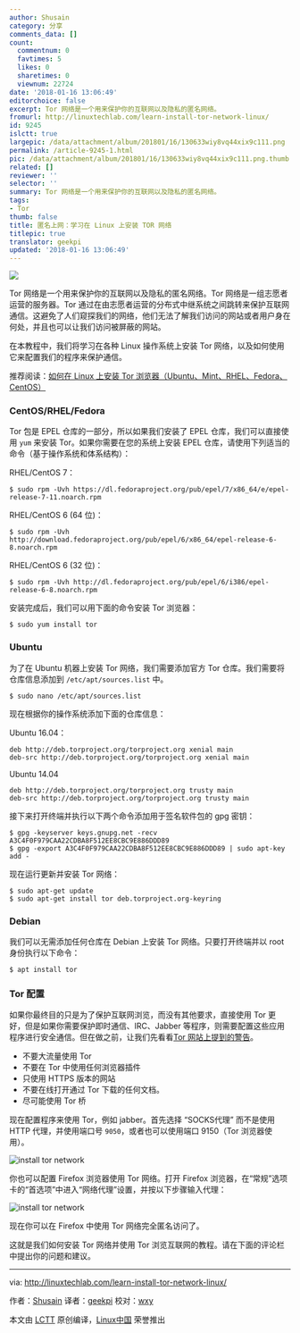```yaml
---
author: Shusain
category: 分享
comments_data: []
count:
  commentnum: 0
  favtimes: 5
  likes: 0
  sharetimes: 0
  viewnum: 22724
date: '2018-01-16 13:06:49'
editorchoice: false
excerpt: Tor 网络是一个用来保护你的互联网以及隐私的匿名网络。
fromurl: http://linuxtechlab.com/learn-install-tor-network-linux/
id: 9245
islctt: true
largepic: /data/attachment/album/201801/16/130633wiy8vq44xix9c111.png
permalink: /article-9245-1.html
pic: /data/attachment/album/201801/16/130633wiy8vq44xix9c111.png.thumb.jpg
related: []
reviewer: ''
selector: ''
summary: Tor 网络是一个用来保护你的互联网以及隐私的匿名网络。
tags:
- Tor
thumb: false
title: 匿名上网：学习在 Linux 上安装 TOR 网络
titlepic: true
translator: geekpi
updated: '2018-01-16 13:06:49'
---
```


![](/data/attachment/album/201801/16/130633wiy8vq44xix9c111.png)


Tor 网络是一个用来保护你的互联网以及隐私的匿名网络。Tor 网络是一组志愿者运营的服务器。Tor 通过在由志愿者运营的分布式中继系统之间跳转来保护互联网通信。这避免了人们窥探我们的网络，他们无法了解我们访问的网站或者用户身在何处，并且也可以让我们访问被屏蔽的网站。


在本教程中，我们将学习在各种 Linux 操作系统上安装 Tor 网络，以及如何使用它来配置我们的程序来保护通信。


推荐阅读：[如何在 Linux 上安装 Tor 浏览器（Ubuntu、Mint、RHEL、Fedora、CentOS）](http://linuxtechlab.com/install-tor-browser-linux-ubuntu-centos/)


### CentOS/RHEL/Fedora


Tor 包是 EPEL 仓库的一部分，所以如果我们安装了 EPEL 仓库，我们可以直接使用 `yum` 来安装 Tor。如果你需要在您的系统上安装 EPEL 仓库，请使用下列适当的命令（基于操作系统和体系结构）：


RHEL/CentOS 7：



```
$ sudo rpm -Uvh https://dl.fedoraproject.org/pub/epel/7/x86_64/e/epel-release-7-11.noarch.rpm

```

RHEL/CentOS 6 (64 位)：



```
$ sudo rpm -Uvh http://download.fedoraproject.org/pub/epel/6/x86_64/epel-release-6-8.noarch.rpm

```

RHEL/CentOS 6 (32 位)：



```
$ sudo rpm -Uvh http://dl.fedoraproject.org/pub/epel/6/i386/epel-release-6-8.noarch.rpm

```

安装完成后，我们可以用下面的命令安装 Tor 浏览器：



```
$ sudo yum install tor

```

### Ubuntu


为了在 Ubuntu 机器上安装 Tor 网络，我们需要添加官方 Tor 仓库。我们需要将仓库信息添加到 `/etc/apt/sources.list` 中。



```
$ sudo nano /etc/apt/sources.list

```

现在根据你的操作系统添加下面的仓库信息：


Ubuntu 16.04：



```
deb http://deb.torproject.org/torproject.org xenial main
deb-src http://deb.torproject.org/torproject.org xenial main

```

Ubuntu 14.04



```
deb http://deb.torproject.org/torproject.org trusty main
deb-src http://deb.torproject.org/torproject.org trusty main

```

接下来打开终端并执行以下两个命令添加用于签名软件包的 gpg 密钥：



```
$ gpg -keyserver keys.gnupg.net -recv A3C4F0F979CAA22CDBA8F512EE8CBC9E886DDD89
$ gpg -export A3C4F0F979CAA22CDBA8F512EE8CBC9E886DDD89 | sudo apt-key add -

```

现在运行更新并安装 Tor 网络：



```
$ sudo apt-get update
$ sudo apt-get install tor deb.torproject.org-keyring

```

### Debian


我们可以无需添加任何仓库在 Debian 上安装 Tor 网络。只要打开终端并以 root 身份执行以下命令：



```
$ apt install tor

```

### Tor 配置


如果你最终目的只是为了保护互联网浏览，而没有其他要求，直接使用 Tor 更好，但是如果你需要保护即时通信、IRC、Jabber 等程序，则需要配置这些应用程序进行安全通信。但在做之前，让我们先看看[Tor 网站上提到的警告](https://www.torproject.org/download/download.html.en#warning)。


* 不要大流量使用 Tor
* 不要在 Tor 中使用任何浏览器插件
* 只使用 HTTPS 版本的网站
* 不要在线打开通过 Tor 下载的任何文档。
* 尽可能使用 Tor 桥


现在配置程序来使用 Tor，例如 jabber。首先选择 “SOCKS代理” 而不是使用 HTTP 代理，并使用端口号 `9050`，或者也可以使用端口 9150（Tor 浏览器使用）。


![install tor network](/data/attachment/album/201801/16/130652l9cdel6jd4d30cf3.png)


你也可以配置 Firefox 浏览器使用 Tor 网络。打开 Firefox 浏览器，在“常规”选项卡的“首选项”中进入“网络代理”设置，并按以下步骤输入代理：


![install tor network](/data/attachment/album/201801/16/130657ttpj3hzh4ttg25d1.png)


现在你可以在 Firefox 中使用 Tor 网络完全匿名访问了。


这就是我们如何安装 Tor 网络并使用 Tor 浏览互联网的教程。请在下面的评论栏中提出你的问题和建议。




---


via: <http://linuxtechlab.com/learn-install-tor-network-linux/>


作者：[Shusain](http://linuxtechlab.com/author/shsuain/) 译者：[geekpi](https://github.com/geekpi) 校对：[wxy](https://github.com/wxy)


本文由 [LCTT](https://github.com/LCTT/TranslateProject) 原创编译，[Linux中国](https://linux.cn/) 荣誉推出